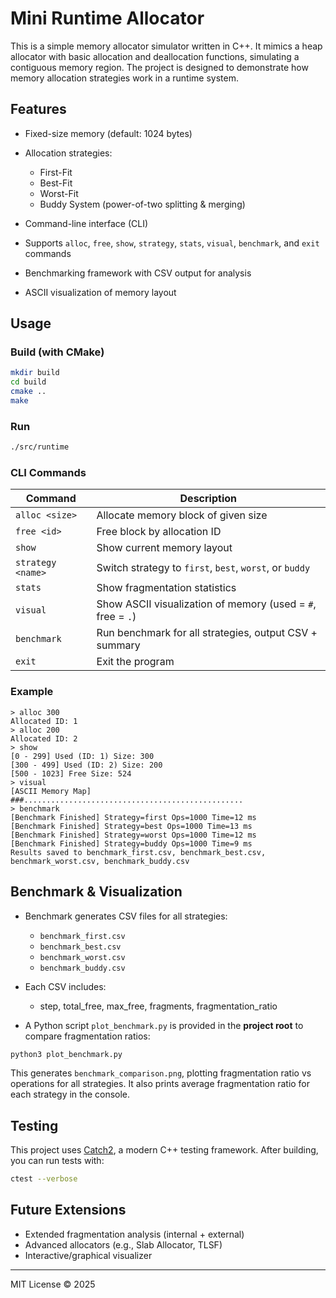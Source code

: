 # Mini Runtime Allocator

This is a simple memory allocator simulator written in C++. It mimics a heap allocator with basic allocation and deallocation functions, simulating a contiguous memory region. The project is designed to demonstrate how memory allocation strategies work in a runtime system.

## Features

* Fixed-size memory (default: 1024 bytes)
* Allocation strategies:

  * First-Fit
  * Best-Fit
  * Worst-Fit
  * Buddy System (power-of-two splitting & merging)
* Command-line interface (CLI)
* Supports `alloc`, `free`, `show`, `strategy`, `stats`, `visual`, `benchmark`, and `exit` commands
* Benchmarking framework with CSV output for analysis
* ASCII visualization of memory layout

## Usage

### Build (with CMake)

```bash
mkdir build
cd build
cmake ..
make
```

### Run

```bash
./src/runtime
```

### CLI Commands

| Command           | Description                                                 |
| ----------------- | ----------------------------------------------------------- |
| `alloc <size>`    | Allocate memory block of given size                         |
| `free <id>`       | Free block by allocation ID                                 |
| `show`            | Show current memory layout                                  |
| `strategy <name>` | Switch strategy to `first`, `best`, `worst`, or `buddy`     |
| `stats`           | Show fragmentation statistics                               |
| `visual`          | Show ASCII visualization of memory (used = `#`, free = `.`) |
| `benchmark`       | Run benchmark for all strategies, output CSV + summary      |
| `exit`            | Exit the program                                            |

### Example

```
> alloc 300
Allocated ID: 1
> alloc 200
Allocated ID: 2
> show
[0 - 299] Used (ID: 1) Size: 300  
[300 - 499] Used (ID: 2) Size: 200  
[500 - 1023] Free Size: 524  
> visual
[ASCII Memory Map]
###.................................................
> benchmark
[Benchmark Finished] Strategy=first Ops=1000 Time=12 ms
[Benchmark Finished] Strategy=best Ops=1000 Time=13 ms
[Benchmark Finished] Strategy=worst Ops=1000 Time=12 ms
[Benchmark Finished] Strategy=buddy Ops=1000 Time=9 ms
Results saved to benchmark_first.csv, benchmark_best.csv, benchmark_worst.csv, benchmark_buddy.csv
```

## Benchmark & Visualization

* Benchmark generates CSV files for all strategies:

  * `benchmark_first.csv`
  * `benchmark_best.csv`
  * `benchmark_worst.csv`
  * `benchmark_buddy.csv`
* Each CSV includes:

  * step, total\_free, max\_free, fragments, fragmentation\_ratio
* A Python script `plot_benchmark.py` is provided in the **project root** to compare fragmentation ratios:

```bash
python3 plot_benchmark.py
```

This generates `benchmark_comparison.png`, plotting fragmentation ratio vs operations for all strategies. It also prints average fragmentation ratio for each strategy in the console.

## Testing

This project uses [Catch2](https://github.com/catchorg/Catch2), a modern C++ testing framework. After building, you can run tests with:

```bash
ctest --verbose
```

## Future Extensions

* Extended fragmentation analysis (internal + external)
* Advanced allocators (e.g., Slab Allocator, TLSF)
* Interactive/graphical visualizer

---

MIT License © 2025
